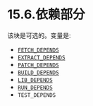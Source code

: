 # 15.6.依赖部分

该块是可选的。变量是:

- [`FETCH_DEPENDS`](https://docs.freebsd.org/en/books/porters-handbook/makefiles/index.html#makefile-fetch_depends)
- [`EXTRACT_DEPENDS`](https://docs.freebsd.org/en/books/porters-handbook/makefiles/index.html#makefile-extract_depends)
- [`PATCH_DEPENDS`](https://docs.freebsd.org/en/books/porters-handbook/makefiles/index.html#makefile-patch_depends)
- [`BUILD_DEPENDS`](https://docs.freebsd.org/en/books/porters-handbook/makefiles/index.html#makefile-build_depends)
- [`LIB_DEPENDS`](https://docs.freebsd.org/en/books/porters-handbook/makefiles/index.html#makefile-lib_depends)
- [`RUN_DEPENDS`](https://docs.freebsd.org/en/books/porters-handbook/makefiles/index.html#makefile-run_depends)
- `TEST_DEPENDS`
